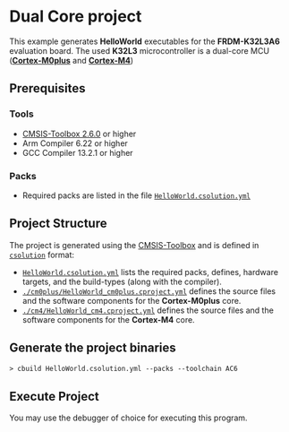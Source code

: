 # Dual Core project

This example generates **HelloWorld** executables for the **FRDM-K32L3A6** evaluation board. The used **K32L3** microcontroller is a dual-core MCU ([**Cortex-M0plus**](https://developer.arm.com/Processors/Cortex-M0-Plus) and [**Cortex-M4**](https://developer.arm.com/Processors/Cortex-M4))

## Prerequisites

### Tools

- [CMSIS-Toolbox 2.6.0](https://github.com/Open-CMSIS-Pack/cmsis-toolbox/releases) or higher
- Arm Compiler 6.22 or higher
- GCC Compiler 13.2.1 or higher

### Packs

- Required packs are listed in the file [`HelloWorld.csolution.yml`](./HelloWorld.csolution.yml)

## Project Structure

The project is generated using the [CMSIS-Toolbox](https://github.com/Open-CMSIS-Pack/cmsis-toolbox/blob/main/docs/build-overview.md) and is defined in [`csolution`](https://github.com/Open-CMSIS-Pack/cmsis-toolbox/blob/main/docs/YML-Input-Format.md) format:

- [`HelloWorld.csolution.yml`](./HelloWorld.csolution.yml) lists the required packs, defines, hardware targets, and the build-types (along with the compiler).
- [`./cm0plus/HelloWorld_cm0plus.cproject.yml`](./cm0plus/HelloWorld_cm0plus.cproject.yml) defines the source files and the software components for the **Cortex-M0plus** core.
- [`./cm4/HelloWorld_cm4.cproject.yml`](./cm4/HelloWorld_cm4.cproject.yml) defines the source files and the software components for the **Cortex-M4** core.


## Generate the project binaries

```txt
> cbuild HelloWorld.csolution.yml --packs --toolchain AC6
```

## Execute Project

You may use the debugger of choice for executing this program.
